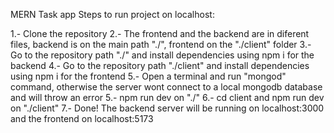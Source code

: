MERN Task app 
Steps to run project on localhost:

1.- Clone the repository
2.- The frontend and the backend are in diferent files, backend is on the main path "./", frontend on the "./client" folder
3.- Go to the repository path "./" and install dependencies using npm i for the backend
4.- Go to the repository path "./client" and install dependencies using npm i for the frontend
5.- Open a terminal and run "mongod" command, otherwise the server wont connect to a local mongodb database and will throw an error
5.- npm run dev on "./"
6.- cd client and npm run dev on "./client"
7.- Done! The backend server will be running on localhost:3000 and the frontend on localhost:5173
